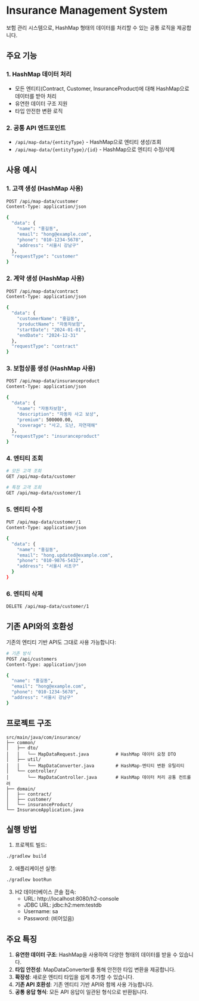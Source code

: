 # Insurance Management System

보험 관리 시스템으로, HashMap 형태의 데이터를 처리할 수 있는 공통 로직을 제공합니다.

## 주요 기능

### 1. HashMap 데이터 처리
- 모든 엔티티(Contract, Customer, InsuranceProduct)에 대해 HashMap으로 데이터를 받아 처리
- 유연한 데이터 구조 지원
- 타입 안전한 변환 로직

### 2. 공통 API 엔드포인트
- `/api/map-data/{entityType}` - HashMap으로 엔티티 생성/조회
- `/api/map-data/{entityType}/{id}` - HashMap으로 엔티티 수정/삭제

## 사용 예시

### 1. 고객 생성 (HashMap 사용)
```bash
POST /api/map-data/customer
Content-Type: application/json

{
  "data": {
    "name": "홍길동",
    "email": "hong@example.com",
    "phone": "010-1234-5678",
    "address": "서울시 강남구"
  },
  "requestType": "customer"
}
```

### 2. 계약 생성 (HashMap 사용)
```bash
POST /api/map-data/contract
Content-Type: application/json

{
  "data": {
    "customerName": "홍길동",
    "productName": "자동차보험",
    "startDate": "2024-01-01",
    "endDate": "2024-12-31"
  },
  "requestType": "contract"
}
```

### 3. 보험상품 생성 (HashMap 사용)
```bash
POST /api/map-data/insuranceproduct
Content-Type: application/json

{
  "data": {
    "name": "자동차보험",
    "description": "자동차 사고 보상",
    "premium": 500000.00,
    "coverage": "사고, 도난, 자연재해"
  },
  "requestType": "insuranceproduct"
}
```

### 4. 엔티티 조회
```bash
# 모든 고객 조회
GET /api/map-data/customer

# 특정 고객 조회
GET /api/map-data/customer/1
```

### 5. 엔티티 수정
```bash
PUT /api/map-data/customer/1
Content-Type: application/json

{
  "data": {
    "name": "홍길동",
    "email": "hong.updated@example.com",
    "phone": "010-9876-5432",
    "address": "서울시 서초구"
  }
}
```

### 6. 엔티티 삭제
```bash
DELETE /api/map-data/customer/1
```

## 기존 API와의 호환성

기존의 엔티티 기반 API도 그대로 사용 가능합니다:

```bash
# 기존 방식
POST /api/customers
Content-Type: application/json

{
  "name": "홍길동",
  "email": "hong@example.com",
  "phone": "010-1234-5678",
  "address": "서울시 강남구"
}
```

## 프로젝트 구조

```
src/main/java/com/insurance/
├── common/
│   ├── dto/
│   │   └── MapDataRequest.java          # HashMap 데이터 요청 DTO
│   ├── util/
│   │   └── MapDataConverter.java        # HashMap-엔티티 변환 유틸리티
│   └── controller/
│       └── MapDataController.java       # HashMap 데이터 처리 공통 컨트롤러
├── domain/
│   ├── contract/
│   ├── customer/
│   └── insuranceProduct/
└── InsuranceApplication.java
```

## 실행 방법

1. 프로젝트 빌드:
```bash
./gradlew build
```

2. 애플리케이션 실행:
```bash
./gradlew bootRun
```

3. H2 데이터베이스 콘솔 접속:
   - URL: http://localhost:8080/h2-console
   - JDBC URL: jdbc:h2:mem:testdb
   - Username: sa
   - Password: (비어있음)

## 주요 특징

1. **유연한 데이터 구조**: HashMap을 사용하여 다양한 형태의 데이터를 받을 수 있습니다.
2. **타입 안전성**: MapDataConverter를 통해 안전한 타입 변환을 제공합니다.
3. **확장성**: 새로운 엔티티 타입을 쉽게 추가할 수 있습니다.
4. **기존 API 호환성**: 기존 엔티티 기반 API와 함께 사용 가능합니다.
5. **공통 응답 형식**: 모든 API 응답이 일관된 형식으로 반환됩니다. 